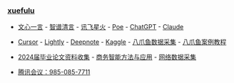 ### **[xuefulu](http://xuefulu.com/)**

+ [文心一言](https://yiyan.baidu.com/) - [智谱清言](https://chatglm.cn/main/detail) - [讯飞星火](https://xinghuo.xfyun.cn/desk) - [Poe](https://poe.com/) - [ChatGPT](https://chat.openai.com/) - [Claude](https://claude.ai/)

+ [Cursor](https://www.cursor.so/) - [Lightly](https://lightly.teamcode.com/login) - [Deepnote](https://deepnote.com/sign-in) - [Kaggle](https://www.kaggle.com/) - [八爪鱼数据采集](https://www.bazhuayu.com/download/windows) - [八爪鱼案例教程](https://www.bazhuayu.com/tutorial8/hottutorial/wycjsc)

+ [2024届毕业论文资料收集](https://send2me.cn/b8YG5Ez2/RI-z442A7iRs7A) - [商务智能方法与应用](https://send2me.cn/pmZXTTVH/TwyHjyg9hnAIfg) - [网络数据采集](https://xuefulu.com/)

+ [腾讯会议：985-085-7711](https://meeting.tencent.com/p/9850857711)
